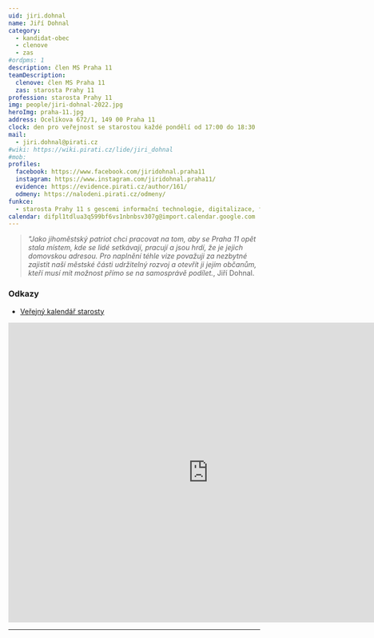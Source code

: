 ```yaml
---
uid: jiri.dohnal
name: Jiří Dohnal
category:
  - kandidat-obec
  - clenove
  - zas   
#ordpms: 1
description: člen MS Praha 11
teamDescription:
  clenove: člen MS Praha 11
  zas: starosta Prahy 11
profession: starosta Prahy 11
img: people/jiri-dohnal-2022.jpg
heroImg: praha-11.jpg
address: Ocelíkova 672/1, 149 00 Praha 11
clock: den pro veřejnost se starostou každé pondělí od 17:00 do 18:30
mail:
  - jiri.dohnal@pirati.cz
#wiki: https://wiki.pirati.cz/lide/jiri_dohnal
#mob:
profiles:
  facebook: https://www.facebook.com/jiridohnal.praha11
  instagram: https://www.instagram.com/jiridohnal.praha11/
  evidence: https://evidence.pirati.cz/author/161/
  odmeny: https://nalodeni.pirati.cz/odmeny/
funkce:
  - starosta Prahy 11 s gescemi informační technologie, digitalizace, finance, krizové řízení, bydlení 
calendar: difpl1tdlua3q599bf6vs1nbnbsv307g@import.calendar.google.com
---
```




>*"Jako jihoměstský patriot chci pracovat na tom, aby se Praha 11 opět stala místem, kde se lidé setkávají, pracují a jsou hrdí, že je jejich domovskou adresou. Pro naplnění téhle vize považuji za nezbytné zajistit naší městské části udržitelný rozvoj a otevřít ji jejím občanům, kteří musí mít možnost přímo se na samosprávě podílet.*, Jiří Dohnal.

### Odkazy

* [Veřejný kalendář starosty](https://webmail.praha11.cz/owa/calendar/dohnalJ@praha11.cz/Kalendář/calendar.html)


<iframe src="https://webmail.praha11.cz/owa/calendar/dohnalJ@praha11.cz/Kalendář/calendar.html" style="border: 0" width="800" height="600" frameborder="0" scrolling="no"></iframe>

<!--
<iframe width="700" height="750" src="https://calendar.google.com/calendar/u/0/embed?src=difpl1tdlua3q599bf6vs1nbnbsv307g@import.calendar.google.com&ctz=Europe/Prague"></iframe>
-->

---
